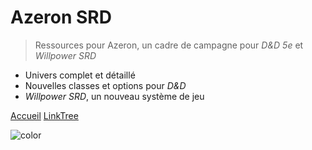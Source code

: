 # Azeron SRD

> Ressources pour Azeron, un cadre de campagne pour *D&D 5e* et *Willpower SRD*

- Univers complet et détaillé
- Nouvelles classes et options pour *D&D*
- *Willpower SRD*, un nouveau système de jeu

[Accueil](#main)
[LinkTree](www.linktr.ee/azeron_beta)

![color](#ff7f00)

